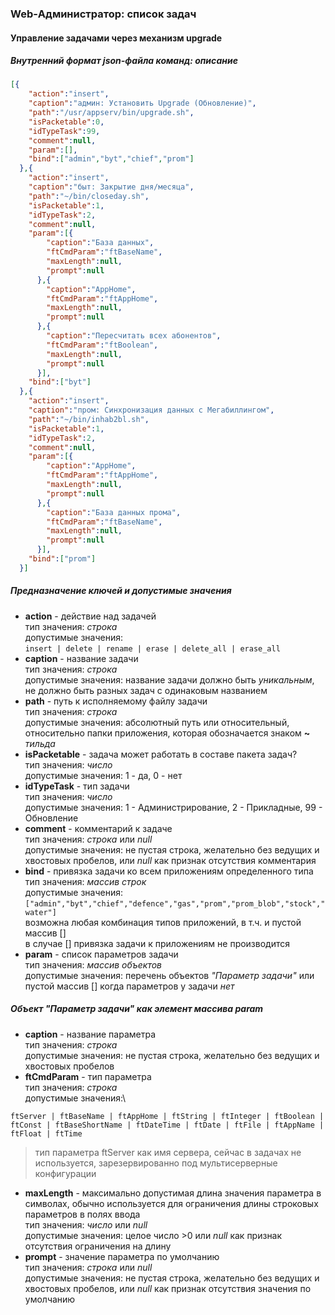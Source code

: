 ### Web-Администратор: список задач

#### Управление задачами через механизм upgrade

##### Внутренний формат json-файла команд: описание

```json
[{
    "action":"insert",
    "caption":"админ: Установить Upgrade (Обновление)",
    "path":"/usr/appserv/bin/upgrade.sh",
    "isPacketable":0,
    "idTypeTask":99,
    "comment":null,
    "param":[],
    "bind":["admin","byt","chief","prom"]
  },{
    "action":"insert",
    "caption":"быт: Закрытие дня/месяца",
    "path":"~/bin/closeday.sh",
    "isPacketable":1,
    "idTypeTask":2,
    "comment":null,
    "param":[{
        "caption":"База данных",
        "ftCmdParam":"ftBaseName",
        "maxLength":null,
        "prompt":null
      },{
        "caption":"AppHome",
        "ftCmdParam":"ftAppHome",
        "maxLength":null,
        "prompt":null
      },{
        "caption":"Пересчитать всех абонентов",
        "ftCmdParam":"ftBoolean",
        "maxLength":null,
        "prompt":null
      }],
    "bind":["byt"]
  },{
    "action":"insert",
    "caption":"пром: Синхронизация данных с Мегабиллингом",
    "path":"~/bin/inhab2bl.sh",
    "isPacketable":1,
    "idTypeTask":2,
    "comment":null,
    "param":[{
        "caption":"AppHome",
        "ftCmdParam":"ftAppHome",
        "maxLength":null,
        "prompt":null
      },{
        "caption":"База данных прома",
        "ftCmdParam":"ftBaseName",
        "maxLength":null,
        "prompt":null
      }],
    "bind":["prom"]
  }]
```

##### Предназначение ключей и допустимые значения

* **action** - действие над задачей\
тип значения: *строка*\
допустимые значения:\
`insert | delete | rename | erase | delete_all | erase_all`
* **caption** - название задачи\
тип значения: *строка*\
допустимые значения: название задачи должно быть *уникальным*, не должно быть разных задач с одинаковым названием
* **path** - путь к исполняемому файлу задачи\
тип значения: *строка*\
допустимые значения: абсолютный путь или относительный, относительно папки приложения, которая обозначается знаком **~** *тильда*
* **isPacketable** - задача может работать в составе пакета задач?\
тип значения: *число*\
допустимые значения: 1 - да, 0 - нет
* **idTypeTask** - тип задачи\
тип значения: *число*\
допустимые значения: 1 - Администрирование, 2 - Прикладные, 99 - Обновление
* **comment** - комментарий к задаче\
тип значения: *строка* или *null*\
допустимые значения: не пустая строка, желательно без ведущих и хвостовых пробелов, или *null* как признак отсутствия комментария
* **bind** - привязка задачи ко всем приложениям определенного типа\
тип значения: *массив строк*\
допустимые значения:\
`["admin","byt","chief","defence","gas","prom","prom_blob","stock","water"]`\
возможна любая комбинация типов приложений, в т.ч. и пустой массив []\
в случае [] привязка задачи к приложениям не производится
* **param** - список параметров задачи\
тип значения: *массив объектов*\
допустимые значения: перечень объектов *"Параметр задачи"* или пустой массив [] когда параметров у задачи *нет*

##### Объект "Параметр задачи" как элемент массива param

* **caption** - название параметра\
тип значения: *строка*\
допустимые значения: не пустая строка, желательно без ведущих и хвостовых пробелов
* **ftCmdParam** - тип параметра\
тип значения: *строка*\
допустимые значения:\

`ftServer | ftBaseName | ftAppHome | ftString | ftInteger | ftBoolean | ftConst | ftBaseShortName | ftDateTime | ftDate | ftFile | ftAppName | ftFloat | ftTime`
> тип параметра ftServer как имя сервера, сейчас в задачах не используется, зарезервированно под мультисерверные конфигурации

* **maxLength** - максимально допустимая длина значения параметра в символах, обычно используется для ограничения длины строковых параметров в полях ввода\
тип значения: *число* или *null*\
допустимые значения: целое число >0 или *null* как признак отсутствия ограничения на длину
* **prompt** - значение параметра по умолчанию\
тип значения: *строка* или *null*\
допустимые значения: не пустая строка, желательно без ведущих и хвостовых пробелов, или *null* как признак отсутствия значения по умолчанию
